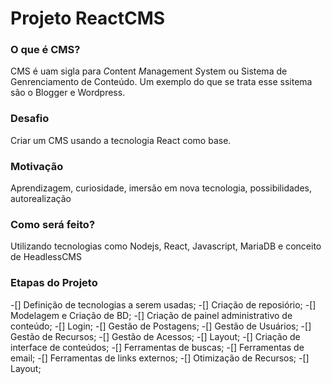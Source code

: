 # Projeto ReactCMS

### O que é CMS?

CMS é uam sigla para *C*ontent *M*anagement *S*ystem ou Sistema de Genrenciamento de Conteúdo.
Um exemplo do que se trata esse ssitema são o Blogger e Wordpress.

### Desafio

Criar um CMS usando a tecnologia React como base.

### Motivação

Aprendizagem, curiosidade, imersão em nova tecnologia, possibilidades, autorealização

### Como será feito?

Utilizando tecnologias como Nodejs, React, Javascript, MariaDB e conceito de HeadlessCMS

### Etapas do Projeto

-[] Definição de tecnologias a serem usadas;
-[] Criação de reposiório;
-[] Modelagem e Criação de BD;
-[] Criação de painel administrativo de conteúdo;
-[] Login;
-[] Gestão de Postagens;
-[] Gestão de Usuários;
-[] Gestão de Recursos;
-[] Gestão de Acessos;
-[] Layout;
-[] Criação de interface de conteúdos;
-[] Ferramentas de buscas;
-[] Ferramentas de email;
-[] Ferramentas de links externos;
-[] Otimização de Recursos;
-[] Layout;
